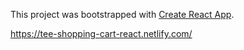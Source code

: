 This project was bootstrapped with [Create React App](https://github.com/facebook/create-react-app).

https://tee-shopping-cart-react.netlify.com/

